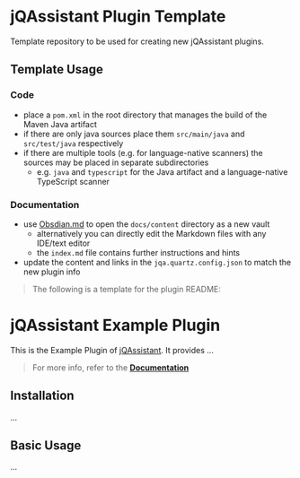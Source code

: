 # jQAssistant Plugin Template
Template repository to be used for creating new jQAssistant plugins.

## Template Usage

### Code
- place a `pom.xml` in the root directory that manages the build of the Maven Java artifact
- if there are only java sources place them `src/main/java` and `src/test/java` respectively
- if there are multiple tools (e.g. for language-native scanners) the sources may be placed in separate subdirectories
  - e.g. `java` and `typescript` for the Java artifact and a language-native TypeScript scanner

### Documentation
- use [Obsdian.md](https://obsidian.md) to open the `docs/content` directory as a new vault
  - alternatively you can directly edit the Markdown files with any IDE/text editor
  - the `index.md` file contains further instructions and hints
- update the content and links in the `jqa.quartz.config.json` to match the new plugin info

> The following is a template for the plugin README:

# jQAssistant Example Plugin
This is the Example Plugin of [jQAssistant](https://jqassistant.org).
It provides ...

> For more info, refer to the **[Documentation](https://jqassistant-plugin.github.io/jqassistant-example-plugin)**

## Installation
...

## Basic Usage
...
